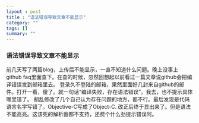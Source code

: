 ```yaml
---
layout : post
title : "语法错误导致文章不能显示"
category: ""
tags: []
summary: ""
---
```


### 语法错误导致文章不能显示
前几天写了两篇blog，上传后不能显示，一直不知道什么问题。晚上没事上github faq里面查下。在查的时候，忽然回想起以前看过一篇文章说github会把编译错误发到邮箱里去。
登录久不登陆的邮箱，果然里面好几封来自github的邮件。打开一看，傻了。就一句话“编译失败，存在语法错误”。我去，也不提示具体哪里错了。
胡乱修改了几个自己认为存在问题的地方，都不行。最后发现是代码语言名字写错了。Objective-C写成了Object-C. 改正后终于显出来了。但是语法不能高亮。这该死的解析器都不支持，还费个什么劲提示错误阿。
